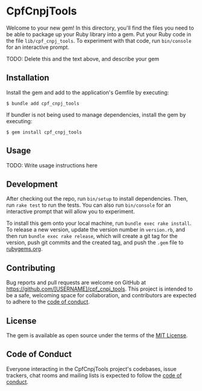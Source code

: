 # CpfCnpjTools

Welcome to your new gem! In this directory, you'll find the files you need to be able to package up your Ruby library into a gem. Put your Ruby code in the file `lib/cpf_cnpj_tools`. To experiment with that code, run `bin/console` for an interactive prompt.

TODO: Delete this and the text above, and describe your gem

## Installation

Install the gem and add to the application's Gemfile by executing:

    $ bundle add cpf_cnpj_tools

If bundler is not being used to manage dependencies, install the gem by executing:

    $ gem install cpf_cnpj_tools

## Usage

TODO: Write usage instructions here

## Development

After checking out the repo, run `bin/setup` to install dependencies. Then, run `rake test` to run the tests. You can also run `bin/console` for an interactive prompt that will allow you to experiment.

To install this gem onto your local machine, run `bundle exec rake install`. To release a new version, update the version number in `version.rb`, and then run `bundle exec rake release`, which will create a git tag for the version, push git commits and the created tag, and push the `.gem` file to [rubygems.org](https://rubygems.org).

## Contributing

Bug reports and pull requests are welcome on GitHub at https://github.com/[USERNAME]/cpf_cnpj_tools. This project is intended to be a safe, welcoming space for collaboration, and contributors are expected to adhere to the [code of conduct](https://github.com/[USERNAME]/cpf_cnpj_tools/blob/master/CODE_OF_CONDUCT.md).

## License

The gem is available as open source under the terms of the [MIT License](https://opensource.org/licenses/MIT).

## Code of Conduct

Everyone interacting in the CpfCnpjTools project's codebases, issue trackers, chat rooms and mailing lists is expected to follow the [code of conduct](https://github.com/[USERNAME]/cpf_cnpj_tools/blob/master/CODE_OF_CONDUCT.md).
